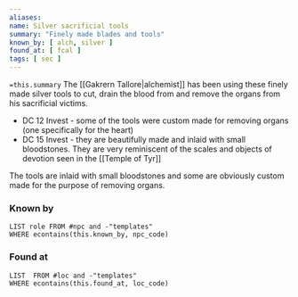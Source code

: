 ```yaml
---
aliases: 
name: Silver sacrificial tools
summary: "Finely made blades and tools"
known_by: [ alch, silver ]
found_at: [ fcal ]
tags: [ sec ]
---
```

`=this.summary`
The [[Gakrern Tallore|alchemist]] has been using these finely made silver tools to cut, drain the blood from and remove the organs from his sacrificial victims.

- DC 12 Invest - some of the tools were custom made for removing organs (one specifically for the heart)
- DC 15 Invest - they are beautifully made and inlaid with small bloodstones.  They are very reminiscent of the scales and objects of devotion seen in the [[Temple of Tyr]]

The tools are inlaid with small bloodstones and some are obviously custom made for the purpose of removing organs.

### Known by
```dataview
LIST role FROM #npc and -"templates"
WHERE econtains(this.known_by, npc_code)
```

### Found at
```dataview
LIST  FROM #loc and -"templates"
WHERE econtains(this.found_at, loc_code)
```

